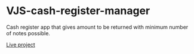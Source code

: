 # VJS-cash-register-manager

Cash register app that gives amount to be returned with minimum number of notes possible.

[Live project](https://t31zs.csb.app/)
